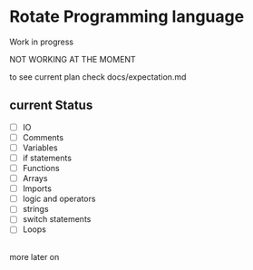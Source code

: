 # Rotate Programming language

 Work in progress 
 
 NOT WORKING AT THE MOMENT
 
 to see current plan check docs/expectation.md




## current Status

- [ ] IO 
- [ ] Comments
- [ ] Variables
- [ ] if statements
- [ ] Functions
- [ ] Arrays
- [ ] Imports
- [ ] logic and operators
- [ ] strings
- [ ] switch statements
- [ ] Loops 
<br>
more later on

